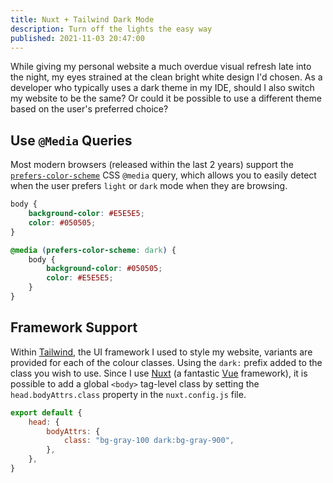 ```yaml
---
title: Nuxt + Tailwind Dark Mode
description: Turn off the lights the easy way
published: 2021-11-03 20:47:00
---
```


While giving my personal website a much overdue visual refresh late into the night, my eyes strained at the clean bright white design I'd chosen. As a developer who typically uses a dark theme in my IDE, should I also switch my website to be the same? Or could it be possible to use a different theme based on the user's preferred choice?

## Use `@Media` Queries

Most modern browsers (released within the last 2 years) support the [`prefers-color-scheme`][media-query] CSS `@media` query, which allows you to easily detect when the user prefers `light` or `dark` mode when they are browsing.

```css
body {
    background-color: #E5E5E5;
    color: #050505;
}

@media (prefers-color-scheme: dark) {
    body {
        background-color: #050505;
        color: #E5E5E5;
    }
}
```

## Framework Support

Within [Tailwind][tailwind], the UI framework I used to style my website, variants are provided for each of the colour classes. Using the `dark:` prefix added to the class you wish to use. Since I use [Nuxt][nuxt] (a fantastic [Vue][vue] framework), it is possible to add a global `<body>` tag-level class by setting the  `head.bodyAttrs.class` property in the `nuxt.config.js` file.

```js
export default {
    head: {
        bodyAttrs: {
            class: "bg-gray-100 dark:bg-gray-900",
        },
    },
}
```

[media-query]: https://developer.mozilla.org/en-US/docs/Web/CSS/@media/prefers-color-scheme
[tailwind]: https://tailwindcss.com
[nuxt]: https://nuxtjs.org
[vue]: https://vuejs.org